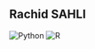 ## Rachid SAHLI

![Python](https://img.shields.io/badge/Python-3776AB?style=for-the-badge&logo=python&logoColor=yellow)
![R](https://img.shields.io/badge/R-276DC3?style=for-the-badge&logo=r&logoColor=red)




